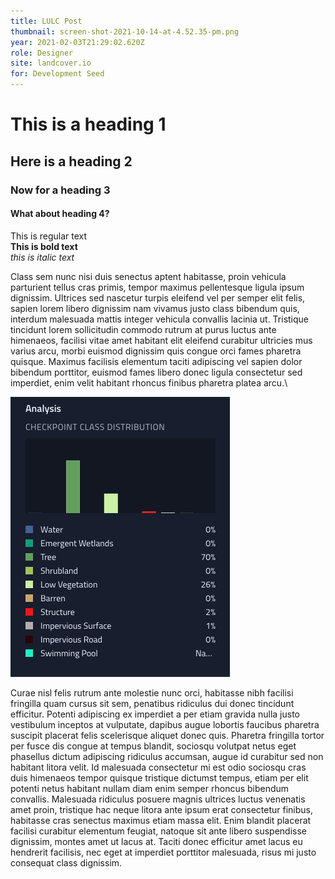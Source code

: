 ```yaml
---
title: LULC Post
thumbnail: screen-shot-2021-10-14-at-4.52.35-pm.png
year: 2021-02-03T21:29:02.620Z
role: Designer
site: landcover.io
for: Development Seed
---
```

# This is a heading 1

## Here is a heading 2

### Now for a heading 3

#### What about heading 4?

This is regular text \
**This is bold text** \
*this is italic text*

Class sem nunc nisi duis senectus aptent habitasse, proin vehicula parturient tellus cras primis, tempor maximus pellentesque ligula ipsum dignissim. Ultrices sed nascetur turpis eleifend vel per semper elit felis, sapien lorem libero dignissim nam vivamus justo class bibendum quis, interdum malesuada mattis integer vehicula convallis lacinia ut. Tristique tincidunt lorem sollicitudin commodo rutrum at purus luctus ante himenaeos, facilisi vitae amet habitant elit eleifend curabitur ultricies mus varius arcu, morbi euismod dignissim quis congue orci fames pharetra quisque. Maximus facilisis elementum taciti adipiscing vel sapien dolor bibendum porttitor, euismod fames libero donec ligula consectetur sed imperdiet, enim velit habitant rhoncus finibus pharetra platea arcu.\

![UI of checkpoint class distribution](screen-shot-2021-10-15-at-11.21.22-am.png "Class distribution graph image")

Curae nisl felis rutrum ante molestie nunc orci, habitasse nibh facilisi fringilla quam cursus sit sem, penatibus ridiculus dui donec tincidunt efficitur. Potenti adipiscing ex imperdiet a per etiam gravida nulla justo vestibulum inceptos at vulputate, dapibus augue lobortis faucibus pharetra suscipit placerat felis scelerisque aliquet donec quis. Pharetra fringilla tortor per fusce dis congue at tempus blandit, sociosqu volutpat netus eget phasellus dictum adipiscing ridiculus accumsan, augue id curabitur sed non habitant litora velit. Id malesuada consectetur mi est odio sociosqu cras duis himenaeos tempor quisque tristique dictumst tempus, etiam per elit potenti netus habitant nullam diam enim semper rhoncus bibendum convallis. Malesuada ridiculus posuere magnis ultrices luctus venenatis amet proin, tristique hac neque litora ante ipsum erat consectetur finibus, habitasse cras senectus maximus etiam massa elit. Enim blandit placerat facilisi curabitur elementum feugiat, natoque sit ante libero suspendisse dignissim, montes amet ut lacus at. Taciti donec efficitur amet lacus eu hendrerit facilisis, nec eget at imperdiet porttitor malesuada, risus mi justo consequat class dignissim.